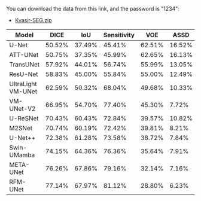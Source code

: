 You can download the data from this link, and the password is "1234":
- [Kvasir-SEG.zip](https://pan.baidu.com/s/1-JYhJqagx5Q3dQEgIhEuFg)

| Model                | DICE   | IoU    | Sensitivity | VOE    | ASSD   |
|----------------------|--------|--------|-------------|--------|--------|
| U-Net                | 50.52% | 37.49% | 45.41%      | 62.51% | 16.52% |
| ATT-UNet             | 50.75% | 37.35% | 45.99%      | 62.65% | 16.13% |
| TransUNet            | 57.92% | 44.01% | 56.74%      | 55.99% | 13.05% |
| ResU-Net             | 58.83% | 45.00% | 55.84%      | 55.00% | 12.49% |
| UltraLight VM-UNet   | 62.59% | 50.32% | 68.04%      | 49.68% | 10.33% |
| VM-UNet-V2           | 66.95% | 54.70% | 77.40%      | 45.30% | 7.72%  |
| U-ReSNet             | 70.43% | 60.43% | 72.84%      | 39.57% | 10.82% |
| M2SNet               | 70.74% | 60.19% | 72.42%      | 39.81% | 8.21%  |
| U-Net++              | 72.38% | 61.28% | 73.58%      | 38.72% | 7.84%  |
| Swin-UMamba          | 74.15% | 64.36% | 76.36%      | 35.64% | 7.91%  |
| META-UNet            | 76.26% | 67.86% | 79.16%      | 32.14% | 7.16%  |
| RFM-UNet             | 77.14% | 67.97% | 81.12%      | 28.80% | 6.23%  |



